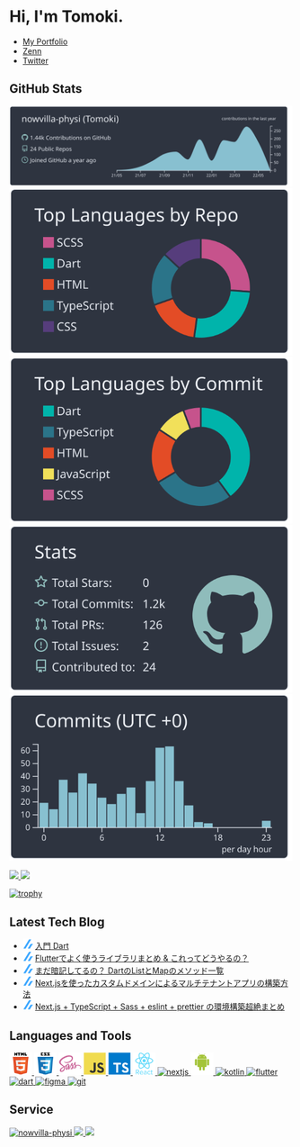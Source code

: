 <h1>Hi, I'm Tomoki.</h1>

* [My Portfolio](https://portfolio-tomoki.vercel.app/)
* [Zenn](https://zenn.dev/web_tips)
* [Twitter](https://twitter.com/nowvilla_physi)

<h2>GitHub Stats</h2>

[![](https://raw.githubusercontent.com/nowvilla-physi/nowvilla-physi/master/profile-summary-card-output/nord_dark/0-profile-details.svg)](https://github.com/vn7n24fzkq/github-profile-summary-cards)
[![](https://raw.githubusercontent.com/nowvilla-physi/nowvilla-physi/master/profile-summary-card-output/nord_dark/1-repos-per-language.svg)](https://github.com/vn7n24fzkq/github-profile-summary-cards) [![](https://raw.githubusercontent.com/nowvilla-physi/nowvilla-physi/master/profile-summary-card-output/nord_dark/2-most-commit-language.svg)](https://github.com/vn7n24fzkq/github-profile-summary-cards)
[![](https://raw.githubusercontent.com/nowvilla-physi/nowvilla-physi/master/profile-summary-card-output/nord_dark/3-stats.svg)](https://github.com/vn7n24fzkq/github-profile-summary-cards) [![](https://raw.githubusercontent.com/nowvilla-physi/nowvilla-physi/master/profile-summary-card-output/nord_dark/4-productive-time.svg)](https://github.com/vn7n24fzkq/github-profile-summary-cards)


<p align="left"> 
  <a href="https://github.com/nowvilla-physi">
    <img height="170px" src="https://github-readme-stats.vercel.app/api?username=nowvilla-physi&count_private=true&show_icons=true&theme=nord" />
  </a>
  <a href="https://github.com/nowvilla-physi">
    <img height="170px" src="https://github-readme-stats.vercel.app/api/top-langs/?username=nowvilla-physi&layout=compact&theme=nord" />
  </a>
</p>

[![trophy](https://github-profile-trophy.vercel.app/?username=nowvilla-physi&theme=nord&margin-w=8&column=7
)](https://github.com/ryo-ma/github-profile-trophy)

<h2 align="left">Latest Tech Blog</h2>

<!--[START POSTS]-->
- ![](icon/zenn.png) [入門 Dart](https://zenn.dev/web_tips/books/6bd1faebbacbc1)
- ![](icon/zenn.png) [Flutterでよく使うライブラリまとめ & これってどうやるの？](https://zenn.dev/web_tips/books/df8423bbb204a1)
- ![](icon/zenn.png) [まだ暗記してるの？ DartのListとMapのメソッド一覧](https://zenn.dev/web_tips/articles/8d7c2dc7810806)
- ![](icon/zenn.png) [Next.jsを使ったカスタムドメインによるマルチテナントアプリの構築方法](https://zenn.dev/web_tips/articles/cc7b44e4ffe250)
- ![](icon/zenn.png) [Next.js + TypeScript + Sass + eslint + prettier の環境構築超絶まとめ](https://zenn.dev/web_tips/articles/0ce1fcf7fd1430)
<!--[END POSTS]-->

<h2 align="left">Languages and Tools</h2>
<p align="left">
    <a href="https://www.w3.org/html/" target="_blank" rel="noreferrer">
        <img src="https://raw.githubusercontent.com/devicons/devicon/master/icons/html5/html5-original-wordmark.svg" alt="html5" width="40" height="40" />
    </a>
    <a href="https://www.w3schools.com/css/" target="_blank" rel="noreferrer">
        <img src="https://raw.githubusercontent.com/devicons/devicon/master/icons/css3/css3-original-wordmark.svg" alt="css3" width="40" height="40" />
    </a>
    <a href="https://sass-lang.com" target="_blank" rel="noreferrer">
        <img src="https://raw.githubusercontent.com/devicons/devicon/master/icons/sass/sass-original.svg" alt="sass" width="40" height="40" />
    </a>
    <a href="https://developer.mozilla.org/en-US/docs/Web/JavaScript"target="_blank" rel="noreferrer">
        <img src="https://raw.githubusercontent.com/devicons/devicon/master/icons/javascript/javascript-original.svg" alt="javascript" width="40" height="40" />
    </a>
    <a href="https://www.typescriptlang.org/" target="_blank" rel="noreferrer">
        <img src="https://raw.githubusercontent.com/devicons/devicon/master/icons/typescript/typescript-original.svg" alt="typescript" width="40" height="40" />
    </a>
    <a href="https://reactjs.org/" target="_blank" rel="noreferrer">
        <img src="https://raw.githubusercontent.com/devicons/devicon/master/icons/react/react-original-wordmark.svg" alt="react" width="40" height="40" />
    </a>
    <a href="https://nextjs.org/" target="_blank" rel="noreferrer">
        <img src="https://cdn.worldvectorlogo.com/logos/nextjs-2.svg" alt="nextjs" width="40" height="40" />
    </a>
    <a href="https://developer.android.com" target="_blank" rel="noreferrer">
        <img src="https://raw.githubusercontent.com/devicons/devicon/master/icons/android/android-original-wordmark.svg" alt="android" width="40" height="40" />
    </a>
    <a href="https://kotlinlang.org" target="_blank" rel="noreferrer">
        <img src="https://www.vectorlogo.zone/logos/kotlinlang/kotlinlang-icon.svg" alt="kotlin" width="40" height="40" />
    </a>
    <a href="https://flutter.dev" target="_blank" rel="noreferrer">
        <img src="https://www.vectorlogo.zone/logos/flutterio/flutterio-icon.svg" alt="flutter" width="40" height="40" />
    </a>
    <a href="https://dart.dev" target="_blank" rel="noreferrer">
        <img src="https://www.vectorlogo.zone/logos/dartlang/dartlang-icon.svg" alt="dart" width="40" height="40" />
    </a>
    <a href="https://www.figma.com/" target="_blank" rel="noreferrer">
        <img src="https://www.vectorlogo.zone/logos/figma/figma-icon.svg" alt="figma" width="40" height="40" />
    </a>
    <a href="https://git-scm.com/" target="_blank" rel="noreferrer">
        <img src="https://www.vectorlogo.zone/logos/git-scm/git-scm-icon.svg" alt="git" width="40" height="40" />
    </a>
</p>

<h2>Service</h2>
<p align="left"> 
  <a href="https://github.com/nowvilla-physi/nowvilla-physi">
    <img src="https://komarev.com/ghpvc/?username=nowvilla-physi" alt="nowvilla-physi" />
  </a>
  <a href="https://twitter.com/nowvilla_physi">
    <img height="20" src="https://img.shields.io/twitter/follow/nowvilla_physi?label=Twitter&logo=twitter&style=flat" />
  </a>
  <a href="https://github.com/nowvilla-physi">
    <img height="20" src="https://img.shields.io/github/followers/nowvilla-physi?label=follow&logo=github&style=flat" />
  </a>
</p>
